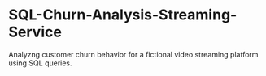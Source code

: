 # SQL-Churn-Analysis-Streaming-Service
Analyzng customer churn behavior for a fictional video streaming platform using SQL queries. 
